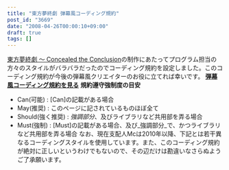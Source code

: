 ```yaml
---
title: "東方夢終劇 弾幕風コーディング規約"
post_id: "3669"
date: "2008-04-26T00:00:10+09:00"
draft: true
tags: []
---
```



[東方夢終劇 ～ Concealed the Conclusion](https://danmaq.com/!/thC/)の制作にあたってプログラム担当の方々のスタイルがバラバラだったのでコーディング規約を設定しました。このコーディング規約が今後の弾幕風クリエイターのお役に立てれば幸いです。 **[弾幕風コーディング規約を見る](https://danmaq.com/tag/coding-rule-of-danmakufu)** **規約遵守強制度の目安**

  * Can(可能) : [Can]の記載がある場合
  * May(推奨) : このページに記されているものほぼ全て
  * Should(強く推奨) : _強調部分_、及びライブラリなど共用部を弄る場合
  * Must(強制) : [Must]の記載がある場合、及び_強調部分_で、かつライブラリなど共用部を弄る場合
なお、現在支配人Mcは2010年以降、下記とは若干異なるコーディングスタイルを使用しています。また、このコーディング規約が絶対に正しいというわけでもないので、その辺だけは勘違いなさらぬようご了承願います。
